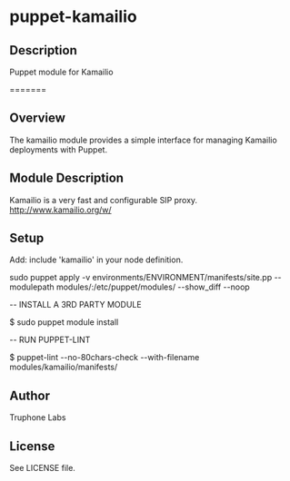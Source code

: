 puppet-kamailio
===============

## Description

Puppet module for Kamailio


=======

Overview
--------

The kamailio module provides a simple interface for managing Kamailio deployments with Puppet.

Module Description
------------------

Kamailio is a very fast and configurable SIP proxy.
http://www.kamailio.org/w/

Setup
-----

Add:
include 'kamailio'
in your node definition.


sudo puppet apply -v environments/ENVIRONMENT/manifests/site.pp --modulepath modules/:/etc/puppet/modules/ --show_diff --noop

-- INSTALL A 3RD PARTY MODULE

$ sudo puppet module install

-- RUN PUPPET-LINT

$ puppet-lint --no-80chars-check --with-filename modules/kamailio/manifests/

Author
------

Truphone Labs

License
-------

See LICENSE file.
